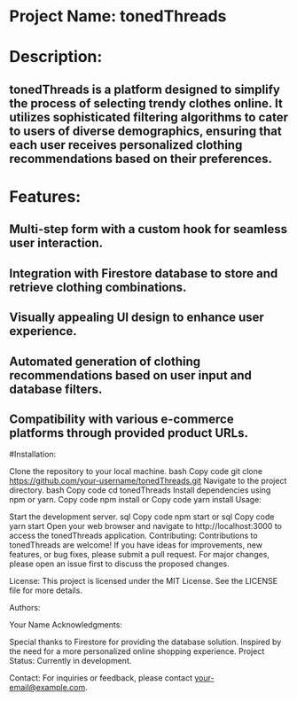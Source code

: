 # Project Name: tonedThreads

# Description:
## tonedThreads is a platform designed to simplify the process of selecting trendy clothes online. It utilizes sophisticated filtering algorithms to cater to users of diverse demographics, ensuring that each user receives personalized clothing recommendations based on their preferences.

# Features:

## Multi-step form with a custom hook for seamless user interaction.
## Integration with Firestore database to store and retrieve clothing combinations.
## Visually appealing UI design to enhance user experience.
## Automated generation of clothing recommendations based on user input and database filters.
## Compatibility with various e-commerce platforms through provided product URLs.

#Installation:

Clone the repository to your local machine.
bash
Copy code
git clone https://github.com/your-username/tonedThreads.git
Navigate to the project directory.
bash
Copy code
cd tonedThreads
Install dependencies using npm or yarn.
Copy code
npm install
or
Copy code
yarn install
Usage:

Start the development server.
sql
Copy code
npm start
or
sql
Copy code
yarn start
Open your web browser and navigate to http://localhost:3000 to access the tonedThreads application.
Contributing:
Contributions to tonedThreads are welcome! If you have ideas for improvements, new features, or bug fixes, please submit a pull request. For major changes, please open an issue first to discuss the proposed changes.

License:
This project is licensed under the MIT License. See the LICENSE file for more details.

Authors:

Your Name
Acknowledgments:

Special thanks to Firestore for providing the database solution.
Inspired by the need for a more personalized online shopping experience.
Project Status:
Currently in development.

Contact:
For inquiries or feedback, please contact your-email@example.com.
